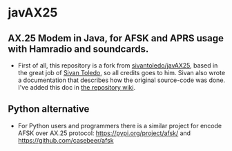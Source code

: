 # javAX25
## AX.25 Modem in Java, for AFSK and APRS usage with Hamradio and soundcards.

- First of all, this repository is a fork from [sivantoledo/javAX25](https://github.com/sivantoledo/javAX25), based in the great job of [Sivan Toledo](https://github.com/sivantoledo), so all credits goes to him. Sivan also wrote a documentation that describes how the original source-code was done. I've added this doc in [the repository wiki](https://github.com/damico/javAX25/wiki/Manual:-AX25-Java-Soundcard-Modem).

## Python alternative
- For Python users and programmers there is a similar project for encode AFSK over AX.25 protocol: https://pypi.org/project/afsk/ and https://github.com/casebeer/afsk
